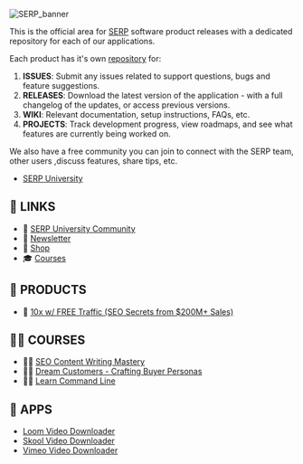 ![SERP_banner](https://github.com/user-attachments/assets/6da22887-0c34-4e61-aaa7-9624b6319412)

This is the official area for [SERP](https://serp.co/) software product releases with a dedicated repository for each of our applications.

Each product has it's own [repository](https://github.com/orgs/serpapps/repositories) for:

1. **ISSUES**: Submit any issues related to support questions, bugs and feature suggestions.
2. **RELEASES**: Download the latest version of the application - with a full changelog of the updates, or access previous versions.
3. **WIKI**: Relevant documentation, setup instructions, FAQs, etc.
4. **PROJECTS**: Track development progress, view roadmaps, and see what features are currently being worked on.

We also have a free community you can join to connect with the SERP team, other users ,discuss features, share tips, etc.

- [SERP University](https://serp.ly/@serp/community)


## 🔗 LINKS

- 💬 [SERP University Community](https://serp.ly/@serp/community)
- 💌 [Newsletter](https://serp.ly/@serp/email)
- 🛒 [Shop](https://serp.ly/@serp/stuff)
- 🎓 [Courses](https://serp.ly/@serp/courses)

## 🎁 PRODUCTS

- 📕 [10x w/ FREE Traffic (SEO Secrets from $200M+ Sales)](https://serp.ly/@serp/seo-ebook)

## 🧑‍🏫 COURSES 

- 🧑‍🏫 [SEO Content Writing Mastery](https://serp.ly/@serp/course/seo-content-writing-mastery)
- 🧑‍🏫 [Dream Customers - Crafting Buyer Personas](https://serp.ly/@serp/course/dream-customers)
- 🧑‍🏫 [Learn Command Line](https://serp.ly/learn-command-line-course)

## 🤖 APPS

- [Loom Video Downloader](https://github.com/serpapps/loom-video-downloader)
- [Skool Video Downloader](https://github.com/serpapps/skool-downloader)
- [Vimeo Video Downloader](https://github.com/serpapps/vimeo-video-downloader)
